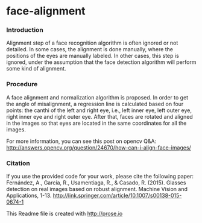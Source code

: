 # face-alignment

### Introduction
Alignment step of a face recognition algorithm is often ignored or not detailed. In some cases, the alignment is done manually, where the positions of the eyes are manually labeled. In other cases, this step is ignored, under the assumption that the face detection algorithm will perform some kind of alignment.

### Procedure
A face alignment and normalization algorithm is proposed. In order to get the angle
of misalignment, a regression line is calculated based on four points: the canthi of the left and right eye, i.e., left inner eye, left outer eye, right inner eye and right
outer eye. After that, faces are rotated and aligned in the images so that eyes are located in the same coordinates for all the images.

For more information, you can see this post on opencv Q&A:
http://answers.opencv.org/question/24670/how-can-i-align-face-images/

### Citation
If you use the provided code for your work, please cite the following paper:
Fernández, A., García, R., Usamentiaga, R., & Casado, R. (2015). Glasses detection on real images based on robust alignment. Machine Vision and Applications, 1-13.
http://link.springer.com/article/10.1007/s00138-015-0674-1

This Readme file is created with http://prose.io 









